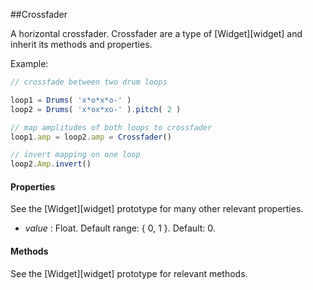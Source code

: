 ##Crossfader

A horizontal crossfader. Crossfader are a type of [Widget][widget] and inherit its methods and properties.

Example:
```javascript
// crossfade between two drum loops

loop1 = Drums( 'x*o*x*o-' )
loop2 = Drums( 'x*ox*xo-' ).pitch( 2 )

// map amplitudes of both loops to crossfader
loop1.amp = loop2.amp = Crossfader()

// invert mapping on one loop
loop2.Amp.invert()
```

#### Properties
See the [Widget][widget] prototype for many other relevant properties.

* _value_  : Float. Default range: { 0, 1 }. Default: 0.

#### Methods
See the [Widget][widget] prototype for relevant methods.

